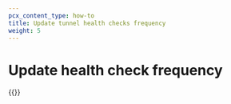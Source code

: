 ```yaml
---
pcx_content_type: how-to
title: Update tunnel health checks frequency
weight: 5
---
```


# Update health check frequency

{{<render file="_update-tunnel-health-checks-frequency.md" withParameters="/magic-transit/reference/tunnel-health-checks/;;/magic-transit/how-to/configure-tunnels/#add-tunnels">}}